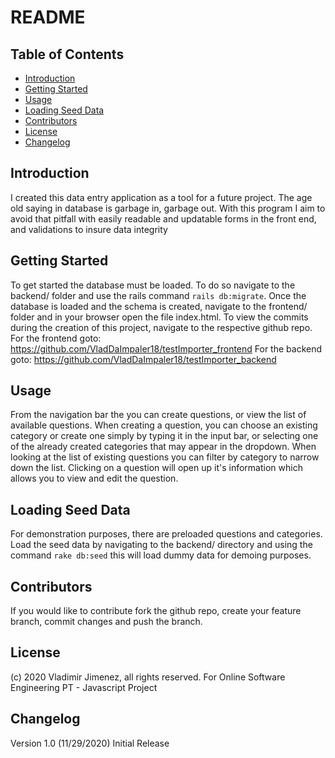 # README

## Table of Contents
* [Introduction](#Introduction)
* [Getting Started](#getting-started)
* [Usage](#usage)
* [Loading Seed Data](#loading-seed-data)
* [Contributors](#contributors)
* [License](#license)
* [Changelog](#changelog)


## Introduction

I created this data entry application as a tool for a future project. The age old saying in database is garbage in, garbage out. With this program I aim to avoid that pitfall with easily readable and updatable forms in the front end, and validations to insure data integrity

## Getting Started
To get started the database must be loaded. To do so navigate to the backend/ folder and use the rails command `rails db:migrate`. Once the database is loaded and the schema is created, navigate to the frontend/ folder and in your browser open the file index.html.
To view the commits during the creation of this project, navigate to the respective github repo. For the frontend goto: https://github.com/VladDaImpaler18/testImporter_frontend
For the backend goto: https://github.com/VladDaImpaler18/testImporter_backend

## Usage
From the navigation bar the you can create questions, or view the list of available questions. When creating a question, you can choose an existing category or create one simply by typing it in the input bar, or selecting one of the already created categories that may appear in the dropdown. When looking at the list of existing questions you can filter by category to narrow down the list. Clicking on a question will open up it's information which allows you to view and edit the question.


## Loading Seed Data
For demonstration purposes, there are preloaded questions and categories. Load the seed data by navigating to the backend/ directory and using the command ```rake db:seed``` this will load dummy data for demoing purposes. 

## Contributors
If you would like to contribute fork the github repo, create your feature branch, commit changes and push the branch.

## License
(c) 2020 Vladimir Jimenez, all rights reserved. For Online Software Engineering PT - Javascript Project

## Changelog
Version 1.0 (11/29/2020) Initial Release